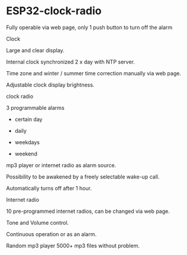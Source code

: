 # ESP32-clock-radio

Fully operable via web page, only 1 push button to turn off the alarm 


Clock

Large and clear display.

Internal clock synchronized 2 x day with NTP server.

Time zone and winter / summer time correction manually via web page.

Adjustable clock display brightness.


clock radio

3 programmable alarms

* certain day
 
* daily

* weekdays

* weekend

mp3 player or internet radio as alarm source.

Possibility to be awakened by a freely selectable wake-up call.

Automatically turns off after 1 hour.


Internet radio

10 pre-programmed internet radios, can be changed via web page.

Tone and Volume control.

Continuous operation or as an alarm.

Random mp3 player 5000+ mp3 files without problem.
